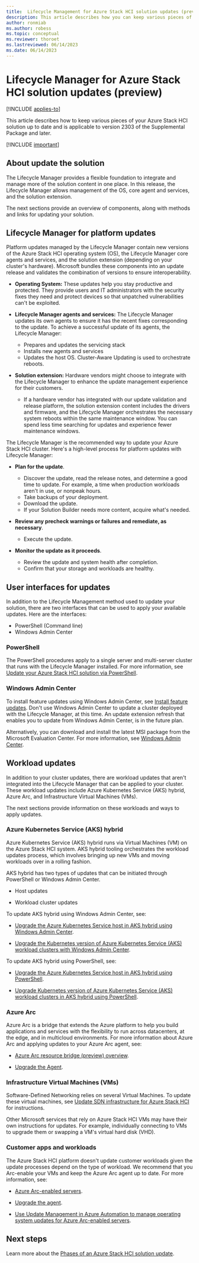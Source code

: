 ```yaml
---
title:  Lifecycle Management for Azure Stack HCI solution updates (preview).
description: This article describes how you can keep various pieces of your Azure Stack HCI solution up to date.
author: ronmiab
ms.author: robess
ms.topic: conceptual
ms.reviewer: thoroet
ms.lastreviewed: 06/14/2023
ms.date: 06/14/2023
---
```


# Lifecycle Manager for Azure Stack HCI solution updates (preview)

[!INCLUDE [applies-to](../../includes/hci-applies-to-supplemental-package.md)]

This article describes how to keep various pieces of your Azure Stack HCI solution up to date and is applicable to version 2303 of the Supplemental Package and later.

[!INCLUDE [important](../../includes/hci-preview.md)]

## About update the solution

The Lifecycle Manager provides a flexible foundation to integrate and manage more of the solution content in one place. In this release, the Lifecycle Manager allows management of the OS, core agent and services, and the solution extension.

The next sections provide an overview of components, along with methods and links for updating your solution.  

## Lifecycle Manager for platform updates

Platform updates managed by the Lifecycle Manager contain new versions of the Azure Stack HCI operating system (OS), the Lifecycle Manager core agents and services, and the solution extension (depending on your cluster's hardware). Microsoft bundles these components into an update release and validates the combination of versions to ensure interoperability.

- **Operating System:** These updates help you stay productive and protected. They provide users and IT administrators with the security fixes they need and protect devices so that unpatched vulnerabilities can't be exploited.

- **Lifecycle Manager agents and services:** The Lifecycle Manager updates its own agents to ensure it has the recent fixes corresponding to the update. To achieve a successful update of its agents, the Lifecycle Manager:

  - Prepares and updates the servicing stack
  - Installs new agents and services
  - Updates the host OS. Cluster-Aware Updating is used to orchestrate reboots.

- **Solution extension:** Hardware vendors might choose to integrate with the Lifecycle Manager to enhance the update management experience for their customers.

  - If a hardware vendor has integrated with our update validation and release platform, the solution extension content includes the drivers and firmware, and the Lifecycle Manager orchestrates the necessary system reboots within the same maintenance window. You can spend less time searching for updates and experience fewer maintenance windows.

The Lifecycle Manager is the recommended way to update your Azure Stack HCI cluster. Here's a high-level process for platform updates with Lifecycle Manager:

- **Plan for the update**.
  - Discover the update, read the release notes, and determine a good time to update. For example, a time when production workloads aren't in use, or nonpeak hours.
  - Take backups of your deployment.
  - Download the update.
  - If your Solution Builder needs more content, acquire what's needed.

- **Review any precheck warnings or failures and remediate, as necessary**.
  - Execute the update.

- **Monitor the update as it proceeds**.
  - Review the update and system health after completion.
  - Confirm that your storage and workloads are healthy.

## User interfaces for updates

In addition to the Lifecycle Management method used to update your solution, there are two interfaces that can be used to apply your available updates. Here are the interfaces:

- PowerShell (Command line)
- Windows Admin Center

### PowerShell

The PowerShell procedures apply to a single server and multi-server cluster that runs with the Lifecycle Manager installed. For more information, see [Update your Azure Stack HCI solution via PowerShell](update-via-powershell.md).

### Windows Admin Center

To install feature updates using Windows Admin Center, see [Install feature updates](../manage/install-preview-version.md). Don't use Windows Admin Center to update a cluster deployed with the Lifecycle Manager, at this time. An update extension refresh that enables you to update from Windows Admin Center, is in the future plan.

Alternatively, you can download and install the latest MSI package from the Microsoft Evaluation Center. For more information, see [Windows Admin Center](/windows-server/manage/windows-admin-center/overview).  

## Workload updates

In addition to your cluster updates, there are workload updates that aren't integrated into the Lifecycle Manager that can be applied to your cluster. These workload updates include Azure Kubernetes Service (AKS) hybrid, Azure Arc, and Infrastructure Virtual Machines (VMs).

The next sections provide information on these workloads and ways to apply updates.

### Azure Kubernetes Service (AKS) hybrid

Azure Kubernetes Service (AKS) hybrid runs via Virtual Machines (VM) on the Azure Stack HCI system. AKS hybrid tooling orchestrates the workload updates process, which involves bringing up new VMs and moving workloads over in a rolling fashion.

AKS hybrid has two types of updates that can be initiated through PowerShell or Windows Admin Center.

- Host updates

- Workload cluster updates

To update AKS hybrid using Windows Admin Center, see:

- [Upgrade the Azure Kubernetes Service host in AKS hybrid using Windows Admin Center](/azure/aks/hybrid/update-akshci-host-windows-admin-center).  

- [Upgrade the Kubernetes version of Azure Kubernetes Service (AKS) workload clusters with Windows Admin Center](/azure/aks/hybrid/upgrade-kubernetes).

To update AKS hybrid using PowerShell, see:

- [Upgrade the Azure Kubernetes Service host in AKS hybrid using PowerShell](/azure/aks/hybrid/update-akshci-host-powershell).

- [Upgrade Kubernetes version of Azure Kubernetes Service (AKS) workload clusters in AKS hybrid using PowerShell](/azure/aks/hybrid/upgrade).

### Azure Arc

Azure Arc is a bridge that extends the Azure platform to help you build applications and services with the flexibility to run across datacenters, at the edge, and in multicloud environments. For more information about Azure Arc and applying updates to your Azure Arc agent, see:

- [Azure Arc resource bridge (preview) overview](/azure/azure-arc/resource-bridge/overview).

- [Upgrade the Agent](/azure/azure-arc/servers/manage-agent#upgrade-the-agent).

### Infrastructure Virtual Machines (VMs)

Software-Defined Networking relies on several Virtual Machines. To update these virtual machines, see [Update SDN infrastructure for Azure Stack HCI](../manage/update-sdn.md) for instructions.

Other Microsoft services that rely on Azure Stack HCI VMs may have their own instructions for updates. For example, individually connecting to VMs to upgrade them or swapping a VM's virtual hard disk (VHD).

### Customer apps and workloads

The Azure Stack HCI platform doesn't update customer workloads given the update processes depend on the type of workload. We recommend that you Arc-enable your VMs and keep the Azure Arc agent up to date. For more information, see:

- [Azure Arc-enabled servers](/azure/azure-arc/servers/overview).

- [Upgrade the agent](/azure/azure-arc/servers/manage-agent#upgrade-the-agent).

- [Use Update Management in Azure Automation to manage operating system updates for Azure Arc-enabled servers](/azure/cloud-adoption-framework/manage/hybrid/server/best-practices/arc-update-management).

## Next steps

Learn more about the [Phases of an Azure Stack HCI solution update](update-phases.md).
